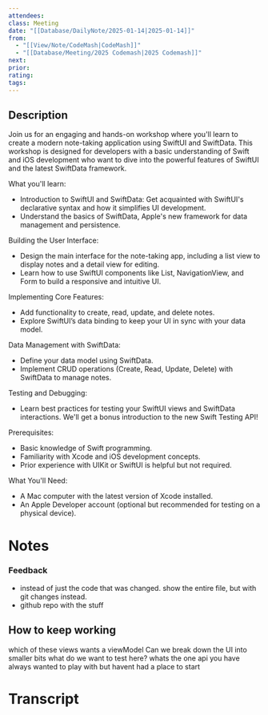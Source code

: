 ```yaml
---
attendees: 
class: Meeting
date: "[[Database/DailyNote/2025-01-14|2025-01-14]]"
from:
  - "[[View/Note/CodeMash|CodeMash]]"
  - "[[Database/Meeting/2025 Codemash|2025 Codemash]]"
next: 
prior: 
rating: 
tags:
---
```

## Description

Join us for an engaging and hands-on workshop where you'll learn to create a modern note-taking application using SwiftUI and SwiftData. This workshop is designed for developers with a basic understanding of Swift and iOS development who want to dive into the powerful features of SwiftUI and the latest SwiftData framework.

What you'll learn:

- Introduction to SwiftUI and SwiftData: Get acquainted with SwiftUI's declarative syntax and how it simplifies UI development.
- Understand the basics of SwiftData, Apple's new framework for data management and persistence.




Building the User Interface:
- Design the main interface for the note-taking app, including a list view to display notes and a detail view for editing.
- Learn how to use SwiftUI components like List, NavigationView, and Form to build a responsive and intuitive UI.

Implementing Core Features:
- Add functionality to create, read, update, and delete notes.
- Explore SwiftUI’s data binding to keep your UI in sync with your data model.

Data Management with SwiftData:
- Define your data model using SwiftData.
- Implement CRUD operations (Create, Read, Update, Delete) with SwiftData to manage notes.

Testing and Debugging:
- Learn best practices for testing your SwiftUI views and SwiftData interactions. We'll get a bonus introduction to the new Swift Testing API!

Prerequisites:
- Basic knowledge of Swift programming.
- Familiarity with Xcode and iOS development concepts.
- Prior experience with UIKit or SwiftUI is helpful but not required.

What You'll Need:
- A Mac computer with the latest version of Xcode installed.
- An Apple Developer account (optional but recommended for testing on a physical device).
# Notes
### Feedback
- instead of just the code that was changed. show the entire file, but with git changes instead.
- github repo with the stuff

## How to keep working
which of these views wants a viewModel
Can we break down the UI into smaller bits
what do we want to test here?
whats the one api you have always wanted to play with but havent had a place to start

# Transcript
